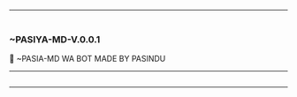 ---------

### <br>  ~PASIYA-MD-V.0.0.1
🔰 ~PASIA-MD WA BOT MADE BY PASINDU

----------

<a><img src=''/></a>

-------
